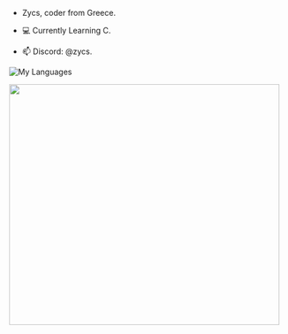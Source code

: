 - Zycs, coder from Greece.

- 💻 Currently Learning C.

- :mailbox: Discord: @zycs.


![My Languages](https://skillicons.dev/icons?i=py,lua,nodejs,js,html,css,c,cpp,cs,net,)




<div align="left">
  <img src="https://media.giphy.com/media/YFkpsHWCsNUUo/giphy.gif" width="489" height="436"/>
</div>



<!---
--->
